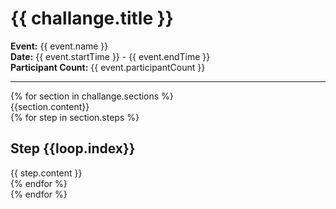 # {{ challange.title }}
**Event:** {{ event.name }}  
**Date:** {{ event.startTime }} - {{ event.endTime }}  
**Participant Count:** {{ event.participantCount }}

<hr/>

{% for section in challange.sections %}  
{{section.content}}  
{% for step in section.steps %} 
## Step {{loop.index}}  
{{ step.content }}  
{% endfor %}  
{% endfor %}  
